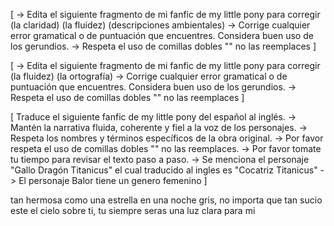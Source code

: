 
[
    -> Edita el siguiente fragmento de mi fanfic de my little pony para corregir (la claridad) (la fluidez) (descripciones ambientales) 
    -> Corrige cualquier error gramatical o de puntuación que encuentres. Considera buen uso de los gerundios.
    -> Respeta el uso de comillas dobles "" no las reemplaces
]

[ -> Edita el siguiente fragmento de mi fanfic de my little pony para corregir (la fluidez) (la ortografía) 
    -> Corrige cualquier error gramatical o de puntuación que encuentres. Considera buen uso de los gerundios.
    -> Respeta el uso de comillas dobles "" no las reemplaces
] 

[
    Traduce el siguiente fanfic de my little pony del español al inglés.
    ->  Mantén la narrativa fluida, coherente y fiel a la voz de los personajes. 
    ->  Respeta los nombres y términos específicos de la obra original.
    ->  Por favor respeta el uso de comillas dobles "" no las reemplaces.
    ->  Por favor tomate tu tiempo para revisar el texto paso a paso.
    ->  Se menciona el personaje "Gallo Dragón Titanicus" el cual traducido al ingles es "Cocatriz Titanicus"
    ->  El personaje Balor tiene un genero femenino
]

tan hermosa como una estrella en una noche gris, 
no importa que tan sucio este el cielo sobre ti, 
tu siempre seras una luz clara para mi